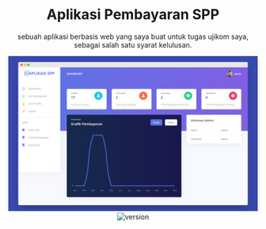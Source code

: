 <h1 align="center">Aplikasi Pembayaran SPP </h1>
<p align="center">sebuah aplikasi berbasis web yang saya buat untuk tugas ujikom saya, sebagai salah satu syarat kelulusan.</p>

<center>

![Tampilan antarmuka Aplikasi](/staticfiles/interface.png)
![version](https://img.shields.io/badge/version-1.0-blue.svg)

</center>